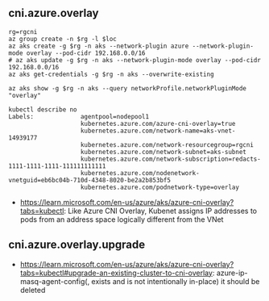 ## cni.azure.overlay

```
rg=rgcni
az group create -n $rg -l $loc
az aks create -g $rg -n aks --network-plugin azure --network-plugin-mode overlay --pod-cidr 192.168.0.0/16
# az aks update -g $rg -n aks --network-plugin-mode overlay --pod-cidr 192.168.0.0/16
az aks get-credentials -g $rg -n aks --overwrite-existing

az aks show -g $rg -n aks --query networkProfile.networkPluginMode
"overlay"

kubectl describe no
Labels:             agentpool=nodepool1
                    kubernetes.azure.com/azure-cni-overlay=true
                    kubernetes.azure.com/network-name=aks-vnet-14939177
                    kubernetes.azure.com/network-resourcegroup=rgcni
                    kubernetes.azure.com/network-subnet=aks-subnet
                    kubernetes.azure.com/network-subscription=redacts-1111-1111-1111-111111111111
                    kubernetes.azure.com/nodenetwork-vnetguid=eb6bc04b-710d-4348-8020-be2a2b853bf5
                    kubernetes.azure.com/podnetwork-type=overlay
```

- https://learn.microsoft.com/en-us/azure/aks/azure-cni-overlay?tabs=kubectl: Like Azure CNI Overlay, Kubenet assigns IP addresses to pods from an address space logically different from the VNet

## cni.azure.overlay.upgrade

- https://learn.microsoft.com/en-us/azure/aks/azure-cni-overlay?tabs=kubectl#upgrade-an-existing-cluster-to-cni-overlay: azure-ip-masq-agent-config(, exists and is not intentionally in-place) it should be deleted
